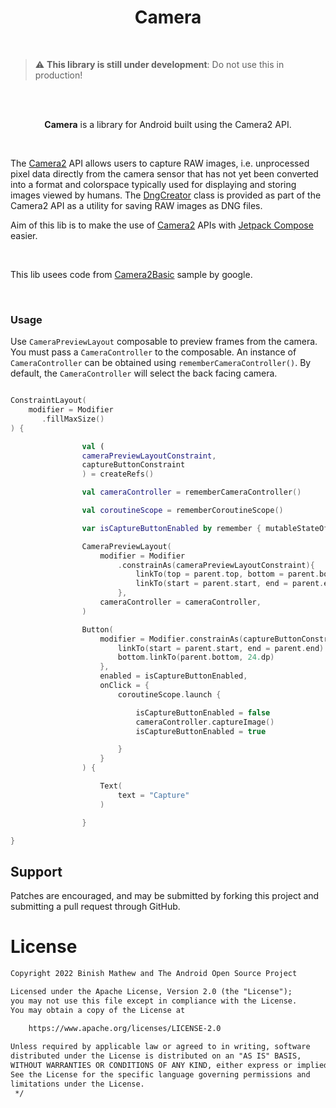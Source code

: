 <h1 align="center">Camera</h1></br>

> :warning: **This library is still under development**: Do not use this in production!

<br>
<br>

<p align="center">
    <b>Camera</b> is a library for Android built using the Camera2 API.
</p>

<br>

The [Camera2][1] API allows users to capture RAW images, i.e. unprocessed pixel data
directly from the camera sensor that has not yet been converted into a format and
colorspace typically used for displaying and storing images viewed by humans.
The [DngCreator][2] class is provided as part of the Camera2 API as a utility for saving
RAW images as DNG files.

Aim of this lib is to make the use of [Camera2][1] APIs with [Jetpack Compose][3] easier.

<br>

This lib usees code from [Camera2Basic][4] sample by google.

[1]: https://developer.android.com/reference/android/hardware/camera2/package-summary.html
[2]: https://developer.android.com/reference/android/hardware/camera2/DngCreator.html
[3]: https://developer.android.com/jetpack/compose
[4]: https://github.com/android/camera-samples/tree/main/Camera2Basic

<br>

### Usage
Use `CameraPreviewLayout` composable to preview frames from the camera.
You must pass a `CameraController` to the composable.
An instance of `CameraController` can be obtained using `rememberCameraController()`.
By default, the `CameraController` will select the back facing camera.

```kotlin

ConstraintLayout(
    modifier = Modifier
       .fillMaxSize()
) {

                val (
                cameraPreviewLayoutConstraint,
                captureButtonConstraint
                ) = createRefs()

                val cameraController = rememberCameraController()

                val coroutineScope = rememberCoroutineScope()

                var isCaptureButtonEnabled by remember { mutableStateOf(true) }

                CameraPreviewLayout(
                    modifier = Modifier
                        .constrainAs(cameraPreviewLayoutConstraint){
                            linkTo(top = parent.top, bottom = parent.bottom)
                            linkTo(start = parent.start, end = parent.end)
                        },
                    cameraController = cameraController,
                )

                Button(
                    modifier = Modifier.constrainAs(captureButtonConstraint){
                        linkTo(start = parent.start, end = parent.end)
                        bottom.linkTo(parent.bottom, 24.dp)
                    },
                    enabled = isCaptureButtonEnabled,
                    onClick = {
                        coroutineScope.launch {

                            isCaptureButtonEnabled = false
                            cameraController.captureImage()
                            isCaptureButtonEnabled = true

                        }
                    }
                ) {

                    Text(
                        text = "Capture"
                    )

                }

}

```

Support
-------

Patches are encouraged, and may be submitted by forking this project and
submitting a pull request through GitHub.

# License
```xml
Copyright 2022 Binish Mathew and The Android Open Source Project

Licensed under the Apache License, Version 2.0 (the "License");
you may not use this file except in compliance with the License.
You may obtain a copy of the License at

    https://www.apache.org/licenses/LICENSE-2.0
    
Unless required by applicable law or agreed to in writing, software
distributed under the License is distributed on an "AS IS" BASIS,
WITHOUT WARRANTIES OR CONDITIONS OF ANY KIND, either express or implied.
See the License for the specific language governing permissions and
limitations under the License.
 */
```
